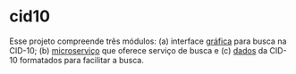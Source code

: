 # cid10
Esse projeto compreende três módulos: (a) interface [gráfica](gui) para busca na CID-10; (b) [microserviço](ms) que oferece serviço de busca e (c) [dados](dados) da CID-10 formatados para facilitar a busca. 
